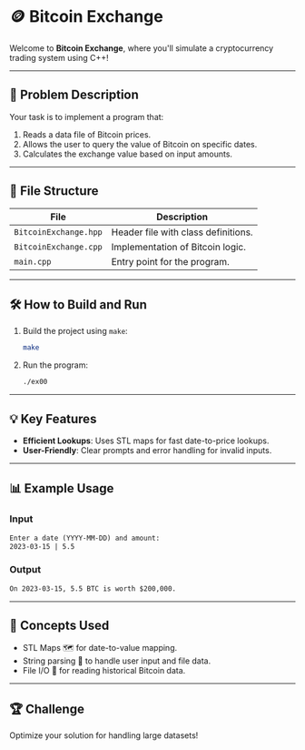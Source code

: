 # 🪙 Bitcoin Exchange  

Welcome to **Bitcoin Exchange**, where you'll simulate a cryptocurrency trading system using C++!  

---  

## 📖 Problem Description  

Your task is to implement a program that:  
1. Reads a data file of Bitcoin prices.  
2. Allows the user to query the value of Bitcoin on specific dates.  
3. Calculates the exchange value based on input amounts.  

---  

## 📂 File Structure  

| File                | Description                          |  
|---------------------|--------------------------------------|  
| `BitcoinExchange.hpp` | Header file with class definitions. |  
| `BitcoinExchange.cpp` | Implementation of Bitcoin logic.    |  
| `main.cpp`          | Entry point for the program.         |  

---  

## 🛠️ How to Build and Run  

1. Build the project using `make`:  
   ```bash  
   make  
   ```  
2. Run the program:  
   ```bash  
   ./ex00  
   ```  

---  

## 💡 Key Features  

- **Efficient Lookups**: Uses STL maps for fast date-to-price lookups.  
- **User-Friendly**: Clear prompts and error handling for invalid inputs.  

---  

## 📊 Example Usage  

### Input  
```txt  
Enter a date (YYYY-MM-DD) and amount:  
2023-03-15 | 5.5  
```  

### Output  
```txt  
On 2023-03-15, 5.5 BTC is worth $200,000.  
```  

---  

## 🚀 Concepts Used  

- STL Maps 🗺️ for date-to-value mapping.  
- String parsing 🧵 to handle user input and file data.  
- File I/O 📁 for reading historical Bitcoin data.  

---  

## 🏆 Challenge  

Optimize your solution for handling large datasets!  
